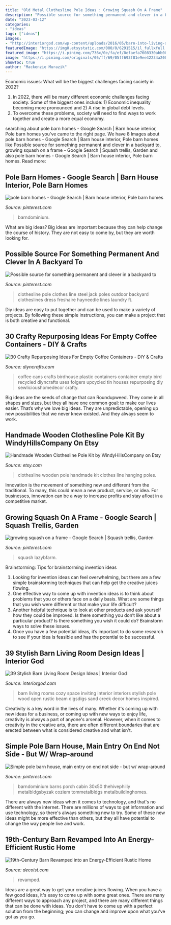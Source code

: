 ```yaml
---
title: "Old Metal Clothesline Pole Ideas : Growing Squash On A Frame"
description: "Possible source for something permanent and clever in a backyard to"
date: "2023-03-12"
categories:
- "ideas"
tags: ["ideas"]
images:
- "http://interiorgod.com/wp-content/uploads/2016/05/barn-into-living-space.jpg"
featuredImage: "https://img0.etsystatic.com/000/0/6291515/il_fullxfull.236570224.jpg"
featured_image: "https://i.pinimg.com/736x/0e/fa/ef/0efaefa7608330abb083659815d23baf.jpg"
image: "https://i.pinimg.com/originals/05/ff/69/05ff693f81e9ee42234a208b08b30fbf.jpg"
ShowToc: true
author: "Mackenzie Murazik"
---
```



Economic issues: What will be the biggest challenges facing society in 2022?
1. In 2022, there will be many different economic challenges facing society. Some of the biggest ones include: 1) Economic inequality becoming more pronounced and 2) A rise in global debt levels.
2. To overcome these problems, society will need to find ways to work together and create a more equal economy.

	

		
searching about pole barn homes - Google Search | Barn house interior, Pole barn homes you've came to the right page. We have 8 Images about pole barn homes - Google Search | Barn house interior, Pole barn homes like Possible source for something permanent and clever in a backyard to, growing squash on a frame - Google Search | Squash trellis, Garden and also pole barn homes - Google Search | Barn house interior, Pole barn homes. Read more:
		
    
## Pole Barn Homes - Google Search | Barn House Interior, Pole Barn Homes

<img loading=lazy src="https://i.pinimg.com/originals/05/ff/69/05ff693f81e9ee42234a208b08b30fbf.jpg" onerror="this.onerror=null;this.src='https://tse2.mm.bing.net/th?id=OIP.6V3kCRrGEi9yjpfytaTHFAHaEK&amp;pid=15.1';" alt="pole barn homes - Google Search | Barn house interior, Pole barn homes">

_Source: pinterest.com_

>barndominium. 

	

What are big ideas?
Big ideas are important because they can help change the course of history. They are not easy to come by, but they are worth looking for.

    
## Possible Source For Something Permanent And Clever In A Backyard To

<img loading=lazy src="https://i.pinimg.com/736x/33/02/66/330266b661655e3151c52263463a1d37--the-jack-jack-oconnell.jpg" onerror="this.onerror=null;this.src='https://tse4.mm.bing.net/th?id=OIP.I90aDbgJHgX6Vnlj3u3RAgHaHa&amp;pid=15.1';" alt="Possible source for something permanent and clever in a backyard to">

_Source: pinterest.com_

>clothesline pole clothes line steel jack poles outdoor backyard clotheslines dress freshaire hayneedle lines laundry ft. 

	

Diy ideas are easy to put together and can be used to make a variety of projects. By following these simple instructions, you can make a project that is both creative and functional.

    
## 30 Crafty Repurposing Ideas For Empty Coffee Containers - DIY &amp; Crafts

<img loading=lazy src="http://www.diyncrafts.com/wp-content/uploads/2017/05/2-birdhouse.jpg" onerror="this.onerror=null;this.src='https://tse4.mm.bing.net/th?id=OIP.AtnSQyI9iU66JbtoszNakwHaLR&amp;pid=15.1';" alt="30 Crafty Repurposing Ideas For Empty Coffee Containers - DIY &amp; Crafts">

_Source: diyncrafts.com_

>coffee cans crafts birdhouse plastic containers container empty bird recycled diyncrafts uses folgers upcycled tin houses repurposing diy sewlicioushomedecor crafty. 

	

Big ideas are the seeds of change that can Roundupweed. They come in all shapes and sizes, but they all have one common goal: to make our lives easier. That’s why we love big ideas. They are unpredictable, opening up new possibilities that we never knew existed. And they always seem to work.

    
## Handmade Wooden Clothesline Pole Kit By WindyHillsCompany On Etsy

<img loading=lazy src="https://img0.etsystatic.com/000/0/6291515/il_fullxfull.236570224.jpg" onerror="this.onerror=null;this.src='https://tse2.mm.bing.net/th?id=OIP.bt-t3c0qN8XuJnDM4MYJqQHaLD&amp;pid=15.1';" alt="Handmade Wooden Clothesline Pole Kit by WindyHillsCompany on Etsy">

_Source: etsy.com_

>clothesline wooden pole handmade kit clothes line hanging poles. 

	

Innovation is the movement of something new and different from the traditional. To many, this could mean a new product, service, or idea. For businesses, innovation can be a way to increase profits and stay afloat in a competitive market.

    
## Growing Squash On A Frame - Google Search | Squash Trellis, Garden

<img loading=lazy src="https://i.pinimg.com/736x/e2/bc/fa/e2bcfafb8271e3053f71f696c507c90a--metal-bed-frames-metal-beds.jpg" onerror="this.onerror=null;this.src='https://tse3.mm.bing.net/th?id=OIP.dMgkargwE2fdqO3uZ4paEwHaEv&amp;pid=15.1';" alt="growing squash on a frame - Google Search | Squash trellis, Garden">

_Source: pinterest.com_

>squash lazybfarm. 

	

Brainstorming: Tips for brainstorming invention ideas
1. Looking for invention ideas can feel overwhelming, but there are a few simple brainstorming techniques that can help get the creative juices flowing.
2. One effective way to come up with invention ideas is to think about problems that you or others face on a daily basis. What are some things that you wish were different or that make your life difficult?
3. Another helpful technique is to look at other products and ask yourself how they could be improved. Is there something you don’t like about a particular product? Is there something you wish it could do? Brainstorm ways to solve these issues.
4. Once you have a few potential ideas, it’s important to do some research to see if your idea is feasible and has the potential to be successful.

    
## 39 Stylish Barn Living Room Design Ideas | Interior God

<img loading=lazy src="http://interiorgod.com/wp-content/uploads/2016/05/barn-into-living-space.jpg" onerror="this.onerror=null;this.src='https://tse2.mm.bing.net/th?id=OIP.PAAVMcQC5UXO70oKXSNu6gHaE8&amp;pid=15.1';" alt="39 Stylish Barn Living Room Design Ideas | Interior God">

_Source: interiorgod.com_

>barn living rooms cozy space inviting interior interiors stylish pole wood open rustic beam digsdigs sand creek decor homes inspired. 

	

Creativity is a key word in the lives of many. Whether it's coming up with new ideas for a business, or coming up with new ways to enjoy life, creativity is always a part of anyone's arsenal. However, when it comes to creativity in the creative arts, there are often different boundaries that are erected between what is considered creative and what isn't.

    
## Simple Pole Barn House, Main Entry On End Not Side - But W/ Wrap-around

<img loading=lazy src="https://i.pinimg.com/736x/0e/fa/ef/0efaefa7608330abb083659815d23baf.jpg" onerror="this.onerror=null;this.src='https://tse4.mm.bing.net/th?id=OIP.chiBT6lDVdjqMrme-LsRzAHaFj&amp;pid=15.1';" alt="Simple pole barn house, main entry on end not side - but w/ wrap-around">

_Source: pinterest.com_

>barndominium barns porch cabin 30x50 thehivephilly metalbldgsbyzak coziem tommetalbldgs metalbuildinghomes. 

	

There are always new ideas when it comes to technology, and that's no different with the internet. There are millions of ways to get information and use technology, so there's always something new to try. Some of these new ideas might be more effective than others, but they all have potential to change the way people live and work.

    
## 19th-Century Barn Revamped Into An Energy-Efficient Rustic Home

<img loading=lazy src="https://cdn.decoist.com/wp-content/uploads/2015/09/Metal-exterior-gives-the-home-greater-ability-to-combat-winter-chills.jpg" onerror="this.onerror=null;this.src='https://tse1.mm.bing.net/th?id=OIP.PyxOay8p29Q6dbAi0Ho8UAHaE8&amp;pid=15.1';" alt="19th-Century Barn Revamped into an Energy-Efficient Rustic Home">

_Source: decoist.com_

>revamped. 

	

Ideas are a great way to get your creative juices flowing. When you have a few good ideas, it's easy to come up with some great ones. There are many different ways to approach any project, and there are many different things that can be done with ideas. You don't have to come up with a perfect solution from the beginning; you can change and improve upon what you've got as you go.

